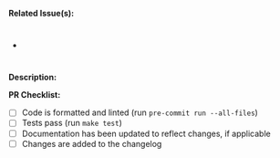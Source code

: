 **Related Issue(s):**

- #

**Description:**


**PR Checklist:**

- [ ] Code is formatted and linted (run `pre-commit run --all-files`)
- [ ] Tests pass (run `make test`)
- [ ] Documentation has been updated to reflect changes, if applicable
- [ ] Changes are added to the changelog